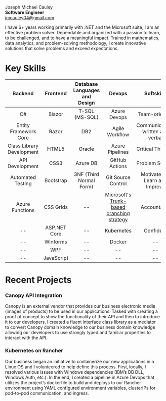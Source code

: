 Joseph Michael Cauley  
**Software Engineer**  
jmcauley04@gmail.com

I have 6+ years working primarily with .NET and the Microsoft suite, I am an effective problem solver. Dependable and organized with a passion to learn, to be challenged, and to have a meaningful impact. Trained in mathematics, data analytics, and problem-solving methodology, I create innovative solutions that solve problems and exceed expectations.

# Key Skills

Backend                   | Frontend      | Database Languages and Design | Devops              | Softskills
:---:                     | :---:         | :---:                         | :---:               | :---:
C#                        | Blazor        | T-SQL (MS-SQL)                | Azure Devops        | Team-oriented
Entity Framework Core     | Razor         | DB2                           | Agile Workflow      | Communication, written and verbal
Class Library Development | HTML5         | Oracle                        | Azure Pipelines     | Critical Thinking
API Development           | CSS3          | Azure DB                      | GitHub Actions      | Problem Solving
Automated Testing         | Bootstrap     | 3NF (Third Normal Form)       | Git Source Control  | Motivated to Learn and Improve
Azure Functions           | CSS Grids     | --                            | [Microsoft's Trunk-based branching strategy](https://docs.microsoft.com/en-us/devops/develop/how-microsoft-develops-devops) | Accountable
--                        | ASP.NET Core  | --                            | Kubernetes          | Confident
--                        | Winforms      | --                            | Docker              | --
--                        | WPF           | --                            | --            | --
--                        | JavaScript    | --                            | --            | --




# Recent Projects

### Canopy API Integration
Canopy is an external vendor that provides our business electronic media (images of products) to be used in our applications. Tasked with creating a proof of concept to show the functionality of their API and then to introduce it to our developers, I created a fluent interface class library as a mediator to convert Canopy domain knowledge to our business domain knowledge allowing our developers to use strongly typed and familiar properties to interact with the API.

### Kubernetes on Rancher
Our business began an initiative to containerize our new applications in a Linux OS and I volunteered to help define this process. First, locally, I resolved various issues with Windows dependencies (IBM’s DB DLL, Windows Auth, etc.). In the end, I created a pipeline in Azure Devops that utilizes the project’s dockerfile to build and deploys to our Rancher environment using YAML configured environment variables, clusterIPs for pod-to-pod communication, and ingress.


<!---
jmcauley04/jmcauley04 is a ✨ special ✨ repository because its `README.md` (this file) appears on your GitHub profile.
You can click the Preview link to take a look at your changes.
--->
